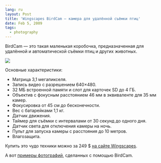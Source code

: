 ```yaml
---
lang: ru
layout: Post
title: 'Wingscapes BirdCam — камера для удалённой съёмки птиц'
date: Feb 5, 2009
tags:
  - photography
---
```


BirdCam — это такая маленькая коробочка, предназначенная для удалённой и автоматической съёмки птиц и других животных.

![](/images/blog/birdcam-features.jpg)

<!--more-->

Основные характеристики:

- Матрица 3,1 мегапикселя.
- Запись видео с разрешением 640×480.
- 32 МБ встроенной памяти и слот для карточек SD до 4 ГБ.
- Объектив с фокусным расстоянием 46 мм в эквиваленте для 35 мм камер.
- Фокусировка от 45 см до бесконечности.
- Вес с батарейками 1,1 кг.
- Датчик движения.
- Таймер для съёмки с интервалами от 30 секунд до одного дня.
- Датчик света для отключения камеры на ночь.
- Пульт для запуска камеры с расстояния до 10 метров.
- Влагозащита.

Купить это чудо техники можно за 249 $ [на сайте Wingscapes](http://www.wingscapes.com/productdetail.aspx?id=WSCA01 "Wingscapes BirdCam").

А вот [примеры фотографий](http://www.wingscapes.com/photogallery/Default.aspx "Примеры фотографий BirdCam"), сделанных с помощью BirdCam.

